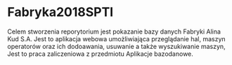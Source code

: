 # Fabryka2018SPTI
Celem stworzenia reporytorium jest pokazanie bazy danych Fabryki Alina Kud S.A.
Jest to aplikacja webowa umożliwiająca przeglądanie hal, maszyn operatorów oraz ich dodoawania, usuwanie a także wyszukiwanie maszyn,
Jest to praca zaliczeniowa z przedmiotu Aplikacje bazodanowe.
